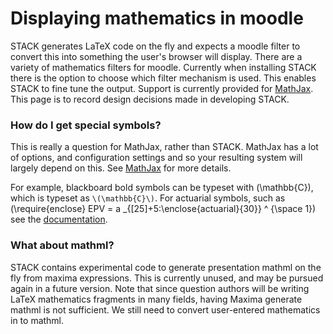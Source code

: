 # Displaying mathematics in moodle #

STACK generates LaTeX code on the fly and expects a moodle filter to convert this into something the user's browser will display.  There are a variety of mathematics filters for moodle.  Currently when installing STACK there is the option to choose which filter mechanism is used.   This enables STACK to fine tune the output.  Support is currently provided for [MathJax](../Installation/Mathjax.md).  This page is to record design decisions made in developing STACK.

### How do I get special symbols? ###

This is really a question for MathJax, rather than STACK.  MathJax has a lot of options, and configuration settings and so your resulting system will largely depend on this.  See [MathJax](https://www.mathjax.org/) for more details.

For example, blackboard bold symbols can be typeset with \(\mathbb{C}\), which is typeset as `\(\mathbb{C}\)`.
For actuarial symbols, such as \(\require{enclose} EPV = a _{[25]+5:\enclose{actuarial}{30}} ^ {\space 1}\) see the [documentation](../Authoring/Actuarial.md).

### What about mathml? ###

STACK contains experimental code to generate presentation mathml on the fly from maxima expressions.  This is currently unused, and may be pursued again in a future version.  Note that since question authors will be writing LaTeX mathematics fragments in many fields, having Maxima generate mathml is not sufficient.  We still need to convert user-entered mathematics in to mathml.



